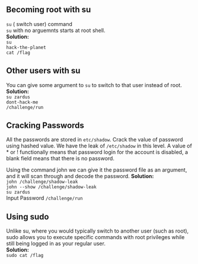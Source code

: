## Becoming root with su 
`su` ( switch user) command <br>
`su` with no arguemnts starts at root shell.<br>
**Solution:** <br>
`su`<br>
`hack-the-planet`<br>
`cat /flag` <br>
## Other users with su
You can give some argument to `su` to switch to that user instead of root. <br>
**Solution:** <br>
`su zardus`<br>
`dont-hack-me`<br>
`/challenge/run`<br>
## Cracking Passwords 
All the passwords are stored in `etc/shadow`. Crack the value of password using hashed value. We have the leak of `/etc/shadow` in this level. 
A value of * or ! functionally means that password login for the account is disabled, a blank field means that there is no password.

Using the command john we can give it the password file as an argument, and it will scan through and decode the password.
**Solution:** <br>
`john /challenge/shadow-leak`<br>
`john --show /challenge/shadow-leak`<br>
`su zardus`<br>
Input Password
`/challenge/run`<br>
## Using sudo 
Unlike su, where you would typically switch to another user (such as root), sudo allows you to execute specific commands with root privileges while still being logged in as your regular user.<br>
**Solution:** <br>
`sudo cat /flag`<br>


